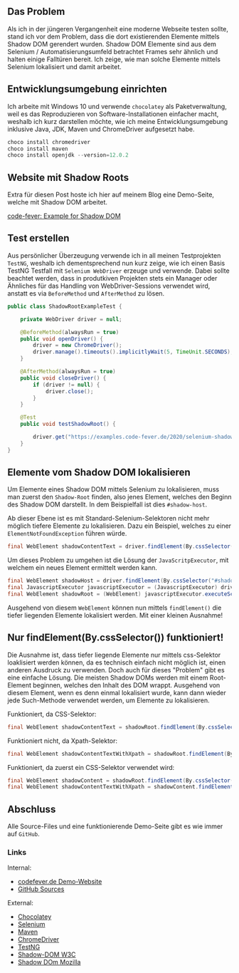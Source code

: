 ## Das Problem
Als ich in der jüngeren Vergangenheit eine moderne Webseite testen sollte, stand ich vor dem Problem, dass die dort existierenden Elemente mittels Shadow DOM gerendert wurden.
Shadow DOM Elemente sind aus dem Selenium / Automatisierungsumfeld betrachtet Frames sehr ähnlich und halten einige Falltüren bereit. Ich zeige, wie man solche Elemente mittels Selenium lokalisiert und damit arbeitet.

## Entwicklungsumgebung einrichten

Ich arbeite mit Windows 10 und verwende `chocolatey` als Paketverwaltung, weil es das Reproduzieren von Software-Installationen einfacher macht, weshalb ich kurz darstellen möchte, wie ich meine Entwicklungsumgebung inklusive Java, JDK, Maven und ChromeDriver aufgesetzt habe.

````java
choco install chromedriver
choco install maven
choco install openjdk --version=12.0.2
````
## Website mit Shadow Roots
Extra für diesen Post hoste ich hier auf meinem Blog eine Demo-Seite, welche mit Shadow DOM arbeitet.

[code-fever: Example for Shadow DOM](https://examples.code-fever.de/2020/selenium-shadow-root/demosite/)

## Test erstellen
Aus persönlicher Überzeugung verwende ich in all meinen Testprojekten `TestNG`, weshalb ich dementsprechend nun kurz zeige, wie ich einen Basis TestNG Testfall mit `Selenium WebDriver` erzeuge und verwende. Dabei sollte beachtet werden, dass in produtkiven Projekten stets ein Manager oder Ähnliches für das Handling von WebDriver-Sessions verwendet wird, anstatt es via `BeforeMethod` und `AfterMethod` zu lösen.

````java
public class ShadowRootExampleTest {

    private WebDriver driver = null;

    @BeforeMethod(alwaysRun = true)
    public void openDriver() {
        driver = new ChromeDriver();
        driver.manage().timeouts().implicitlyWait(5, TimeUnit.SECONDS);
    }

    @AfterMethod(alwaysRun = true)
    public void closeDriver() {
        if (driver != null) {
            driver.close();
        }
    }

    @Test
    public void testShadowRoot() {

        driver.get("https://examples.code-fever.de/2020/selenium-shadow-root/demosite/");
    }
}
````

## Elemente vom Shadow DOM lokalisieren
Um Elemente eines Shadow DOM mittels Selenium zu lokalisieren, muss man zuerst den `Shadow-Root` finden, also jenes Element, welches den Beginn des Shadow DOM darstellt. In dem Beispielfall ist dies `#shadow-host`.

Ab dieser Ebene ist es mit Standard-Selenium-Selektoren nicht mehr möglich tiefere Elemente zu lokalisieren. Dazu ein Beispiel, welches zu einer `ElementNotFoundException` führen würde.
````java 
final WebElement shadowContentText = driver.findElement(By.cssSelector("#shadow-content p"));
````

Um dieses Problem zu umgehen ist die Lösung der `JavaScritpExecutor`, mit welchem ein neues Element ermittelt werden kann. 
````java
final WebElement shadowHost = driver.findElement(By.cssSelector("#shadow-host"));
final JavascriptExecutor javascriptExecutor = (JavascriptExecutor) driver;
final WebElement shadowRoot = (WebElement) javascriptExecutor.executeScript("return arguments[0].shadowRoot", shadowHost);
````

Ausgehend von diesem `WebElement` können nun mittels `findElement()` die tiefer liegenden Elemente lokalisiert werden. Mit einer kleinen Ausnahme!

## Nur findElement(By.cssSelector()) funktioniert!
Die Ausnahme ist, dass tiefer liegende Elemente nur mittels css-Selektor loaklisiert werden können, da es technisch einfach nicht möglich ist, einen anderen Ausdruck zu verwenden. Doch auch für dieses "Problem" gibt es eine einfache Lösung. Die meisten Shadow DOMs werden mit einem Root-Element beginnen, welches den Inhalt des DOM wrappt. Ausgehend von diesem Element, wenn es denn einmal lokalisiert wurde, kann dann wieder jede Such-Methode verwendet werden, um Elemente zu lokalisieren.

Funktioniert, da CSS-Selektor:
````java
final WebElement shadowContentText = shadowRoot.findElement(By.cssSelector("#shadow-content p"));
````

Funktioniert nicht, da Xpath-Selektor:
````java
final WebElement shadowContentTextWithXpath = shadowRoot.findElement(By.xpath("//*[@id='shadow-content']//p"));
````

Funktioniert, da zuerst ein CSS-Selektor verwendet wird:
````java
final WebElement shadowContent = shadowRoot.findElement(By.cssSelector("#shadow-content"));
final WebElement shadowContentTextWithXpath = shadowContent.findElement(By.xpath("//p"));
````

## Abschluss
Alle Source-Files und eine funktionierende Demo-Seite gibt es wie immer auf `GitHub`.

### Links
Internal:
- [codefever.de Demo-Website](https://examples.code-fever.de/2020/selenium-shadow-root/demosite/)
- [GitHub Sources]()

External:
- [Chocolatey](https://chocolatey.org/)
- [Selenium](https://selenium.dev/)
- [Maven](https://maven.apache.org/)
- [ChromeDriver](https://chromedriver.chromium.org/)
- [TestNG](https://testng.org/doc/)
- [Shadow-DOM W3C](https://www.w3.org/TR/dom41/#shadow-trees)
- [Shadow DOm Mozilla](https://developer.mozilla.org/en-US/docs/Web/Web_Components/Using_shadow_DOM)